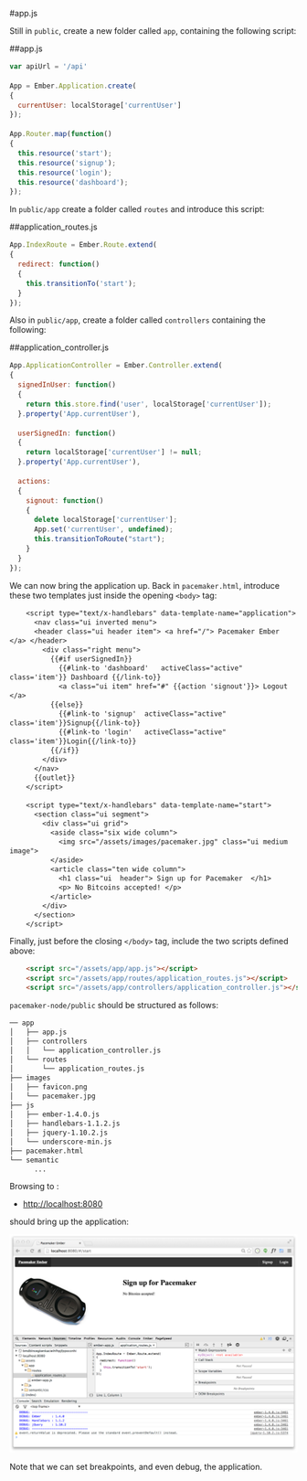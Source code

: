 #app.js

Still in `public`, create a new folder called `app`, containing the following script:

##app.js

~~~javascript
var apiUrl = '/api'  
  
App = Ember.Application.create(
{
  currentUser: localStorage['currentUser']  
});

App.Router.map(function()
{
  this.resource('start');
  this.resource('signup');
  this.resource('login'); 
  this.resource('dashboard');
});
~~~

In `public/app` create a folder called `routes` and introduce this script:

##application_routes.js

~~~javascript
App.IndexRoute = Ember.Route.extend(
{
  redirect: function() 
  {
    this.transitionTo('start');
  }
});
~~~

Also in `public/app`, create a folder called `controllers` containing the following:

##application_controller.js

~~~javascript
App.ApplicationController = Ember.Controller.extend(
{ 
  signedInUser: function() 
  {
    return this.store.find('user', localStorage['currentUser']);
  }.property('App.currentUser'),

  userSignedIn: function() 
  {
    return localStorage['currentUser'] != null;
  }.property('App.currentUser'),

  actions: 
  {
    signout: function() 
    {
      delete localStorage['currentUser'];
      App.set('currentUser', undefined);
      this.transitionToRoute("start");
    }
  }
});
~~~

We can now bring the application up. Back in `pacemaker.html`, introduce these two templates just inside the opening `<body>` tag:

~~~
    <script type="text/x-handlebars" data-template-name="application">
      <nav class="ui inverted menu">
      <header class="ui header item"> <a href="/"> Pacemaker Ember </a> </header>
        <div class="right menu">
          {{#if userSignedIn}}
            {{#link-to 'dashboard'   activeClass="active" class='item'}} Dashboard {{/link-to}} 
            <a class="ui item" href="#" {{action 'signout'}}> Logout </a>
          {{else}}
            {{#link-to 'signup'  activeClass="active" class='item'}}Signup{{/link-to}} 
            {{#link-to 'login'   activeClass="active" class='item'}}Login{{/link-to}}
          {{/if}}
        </div>
      </nav>
      {{outlet}}
    </script>

    <script type="text/x-handlebars" data-template-name="start">
      <section class="ui segment">
        <div class="ui grid">
          <aside class="six wide column">
            <img src="/assets/images/pacemaker.jpg" class="ui medium image">
          </aside>
          <article class="ten wide column">
            <h1 class="ui  header"> Sign up for Pacemaker  </h1>
            <p> No Bitcoins accepted! </p>
          </article>
        </div>
      </section>
    </script>
~~~

Finally, just before the closing `</body>` tag, include the two scripts defined above:

~~~html
    <script src="/assets/app/app.js"></script>
    <script src="/assets/app/routes/application_routes.js"></script>
    <script src="/assets/app/controllers/application_controller.js"></script>    
~~~

`pacemaker-node/public` should be structured as follows:

~~~
── app
│   ├── app.js
│   ├── controllers
│   │   └── application_controller.js
│   └── routes
│       └── application_routes.js
├── images
│   ├── favicon.png
│   └── pacemaker.jpg
├── js
│   ├── ember-1.4.0.js
│   ├── handlebars-1.1.2.js
│   ├── jquery-1.10.2.js
│   └── underscore-min.js
├── pacemaker.html
└── semantic
      ...
~~~

Browsing to :

- <http://localhost:8080>

should bring up the application:

![](img/03.png)

Note that we can set breakpoints, and even debug, the application.



